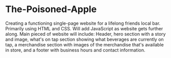 # The-Poisoned-Apple

Creating a functioning single-page website for a lifelong friends local bar. Primarily using HTML and CSS. Will add JavaScript as website gets further along. Main pieced of website will include: Header, hero section with a story and image, what's on tap section showing what beverages are currently on tap, a merchandise section with images of the merchandise that's available in store, and a footer with business hours and contact information. 
